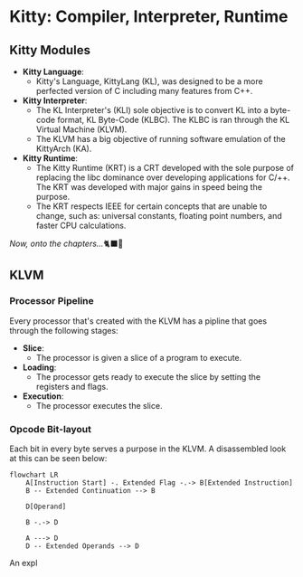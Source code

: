 <h1>Kitty: Compiler, Interpreter, Runtime</h1>

<h2>Kitty Modules</h2>

* <b>Kitty Language</b>:
	* Kitty's Language, KittyLang (KL), was designed to be a more perfected version of C including many features from C++.
* <b>Kitty Interpreter</b>:
	* The KL Interpreter's (KLI) sole objective is to convert KL into a byte-code format, KL Byte-Code (KLBC). The KLBC is ran through the KL Virtual Machine (KLVM).
	* The KLVM has a big objective of running software emulation of the KittyArch (KA).
* <b>Kitty Runtime</b>:
	* The Kitty Runtime (KRT) is a CRT developed with the sole purpose of replacing the libc dominance over developing applications for C/++. The KRT was developed with major gains in speed being the purpose.
	* The KRT respects IEEE for certain concepts that are unable to change, such as: universal constants, floating point numbers, and faster CPU calculations.

<i>Now, onto the chapters...</i>🐈‍⬛💨

<h2>KLVM</h2>

<h3>Processor Pipeline</h3>

<p>Every processor that's created with the KLVM has a pipline that goes through the following stages:</p>

* <b>Slice</b>:
  * The processor is given a slice of a program to execute.
* <b>Loading</b>:
  * The processor gets ready to execute the slice by setting the registers and flags.
* <b>Execution</b>:
  * The processor executes the slice.

<h3>Opcode Bit-layout</h3>

<p>Each bit in every byte serves a purpose in the KLVM. A disassembled look at this can be seen below:</p>

```mermaid
flowchart LR
    A[Instruction Start] -. Extended Flag -.-> B[Extended Instruction]
    B -- Extended Continuation --> B
    
	D[Operand]
	
	B -.-> D

    A ---> D
    D -- Extended Operands --> D
```

<p> An expl